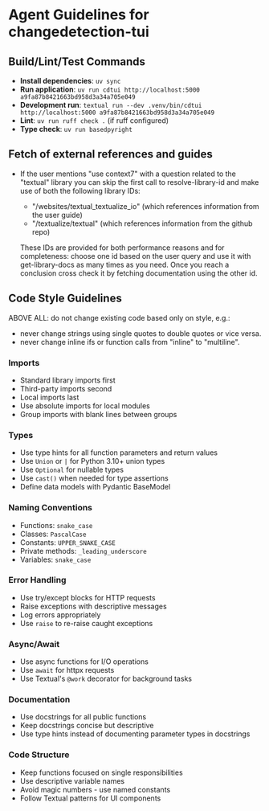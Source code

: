 # Agent Guidelines for changedetection-tui

## Build/Lint/Test Commands

- **Install dependencies**: `uv sync`
- **Run application**: `uv run cdtui http://localhost:5000 a9fa87b8421663bd958d3a34a705e049`
- **Development run**: `textual run --dev .venv/bin/cdtui http://localhost:5000 a9fa87b8421663bd958d3a34a705e049`
- **Lint**: `uv run ruff check .` (if ruff configured)
- **Type check**: `uv run basedpyright`

## Fetch of external references and guides

- If the user mentions "use context7" with a question related to the "textual" library you can skip the first call to resolve-library-id and make use of both the following library IDs:
  - "/websites/textual_textualize_io" (which references information from the user guide)
  - "/textualize/textual" (which references information from the github repo)

  These IDs are provided for both performance reasons and for completeness: choose one id based on the user query and use it with get-library-docs as many times as you need. Once you reach a conclusion cross check it by fetching documentation using the other id.

## Code Style Guidelines

ABOVE ALL: do not change existing code based only on style, e.g.:
- never change strings using single quotes to double quotes or vice versa.
- never change inline ifs or function calls from "inline" to "multiline".

### Imports
- Standard library imports first
- Third-party imports second
- Local imports last
- Use absolute imports for local modules
- Group imports with blank lines between groups

### Types
- Use type hints for all function parameters and return values
- Use `Union` or `|` for Python 3.10+ union types
- Use `Optional` for nullable types
- Use `cast()` when needed for type assertions
- Define data models with Pydantic BaseModel

### Naming Conventions
- Functions: `snake_case`
- Classes: `PascalCase`
- Constants: `UPPER_SNAKE_CASE`
- Private methods: `_leading_underscore`
- Variables: `snake_case`

### Error Handling
- Use try/except blocks for HTTP requests
- Raise exceptions with descriptive messages
- Log errors appropriately
- Use `raise` to re-raise caught exceptions

### Async/Await
- Use async functions for I/O operations
- Use `await` for httpx requests
- Use Textual's `@work` decorator for background tasks

### Documentation
- Use docstrings for all public functions
- Keep docstrings concise but descriptive
- Use type hints instead of documenting parameter types in docstrings

### Code Structure
- Keep functions focused on single responsibilities
- Use descriptive variable names
- Avoid magic numbers - use named constants
- Follow Textual patterns for UI components
